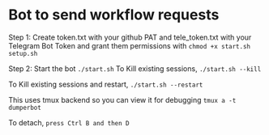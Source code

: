 # Bot to send workflow requests

Step 1: Create token.txt with your github PAT and tele_token.txt with your Telegram Bot Token and grant them permissions with
```chmod +x start.sh setup.sh```

Step 2: Start the bot
```./start.sh```
To Kill existing sessions, `./start.sh --kill`

To Kill existing sessions and restart, `./start.sh --restart`

This uses tmux backend so you can view it for debugging
```tmux a -t dumperbot```

To detach, `press Ctrl B and then D`